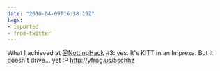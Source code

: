 ```yaml
---
date: "2010-04-09T16:38:19Z"
tags:
- imported
- from-twitter
---
```

What I achieved at [@NottingHack](https://twitter.com/NottingHack) #3: yes. It's KITT in an Impreza. But it doesn't drive… yet :P http://yfrog.us/5schhz
